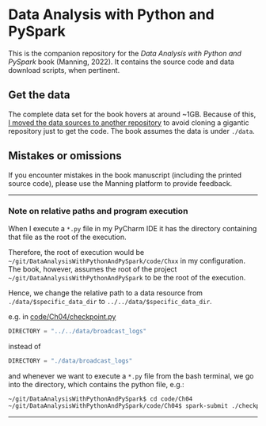 # Data Analysis with Python and PySpark

This is the companion repository for the _Data Analysis with Python and PySpark_
book (Manning, 2022). It contains the source
code and data download scripts, when pertinent.

## Get the data

The complete data set for the book hovers at around ~1GB. Because of this, [I
moved the data sources to another repository](
https://github.com/jonesberg/DataAnalysisWithPythonAndPySpark-Data) to
avoid cloning a gigantic repository just to get the code. The book assumes the data is under
`./data`.

## Mistakes or omissions

If you encounter mistakes in the book manuscript (including the printed source
code), please use the Manning platform to provide feedback.

---
### Note on relative paths and program execution
When I execute a `*.py` file in my PyCharm IDE it has the directory containing that file as the root of the execution.

Therefore, the root of execution would be `~/git/DataAnalysisWithPythonAndPySpark/code/Chxx` in my configuration.
The book, however, assumes the root of the project `~/git/DataAnalysisWithPythonAndPySpark` to be the root of the
execution.

Hence, we change the relative path to a data resource from
`./data/$specific_data_dir` to `../../data/$specific_data_dir`.

e.g. in [code/Ch04/checkpoint.py](code/Ch04/checkpoint.py)
```python
DIRECTORY = "../../data/broadcast_logs"
```
instead of
```python
DIRECTORY = "./data/broadcast_logs"
```

and whenever we want to execute a `*.py` file from the bash terminal, we go into the directory, which contains the
python file, e.g.:
```bash
~/git/DataAnalysisWithPythonAndPySpark$ cd code/Ch04
~/git/DataAnalysisWithPythonAndPySpark/code/Ch04$ spark-submit ./checkpoint.py
```

---
